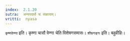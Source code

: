 ```yaml
---
index:  2.1.20
sutra:  अन्यपदार्थे च संज्ञायाम्।
vritti:  nyasa
---
```


`कृष्णवेण्णा` इति। कृष्णा चासौ वेण्णा चेति विशेषणसमासः। `शीघ्रगङ्गः` इति। बहुव्रीहिः।

